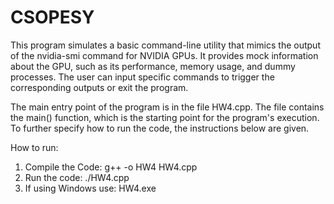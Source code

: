 # CSOPESY

This program simulates a basic command-line utility that mimics the output of the nvidia-smi command for NVIDIA GPUs. It provides mock information about the GPU, such as its performance, memory usage, and dummy processes. The user can input specific commands to trigger the corresponding outputs or exit the program.

The main entry point of the program is in the file HW4.cpp. The file contains the main() function, which is the starting point for the program's execution. To further specify how to run the code, the instructions below are given.

How to run:
1. Compile the Code: g++ -o HW4 HW4.cpp
2. Run the code: ./HW4.cpp
3. If using Windows use: HW4.exe

